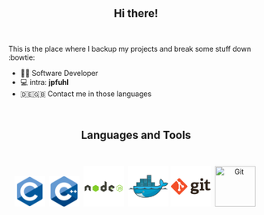 <br><h2 align="center">Hi there!</h2><br>


This is the place where I backup my projects and break some stuff down :bowtie:
- 👨‍💻&nbsp;Software Developer 
- 💻 intra: <b>jpfuhl</b>
- 🇩🇪🇬🇧 Contact me in those languages 


<br><h2 align="center">Languages and Tools</h2><br>

<div align="center">
	<img src="https://github.com/devicons/devicon/blob/master/icons/c/c-original.svg" title="C" alt="C" width="60" height="60"/>&nbsp;
	<img src="https://github.com/devicons/devicon/blob/master/icons/cplusplus/cplusplus-original.svg" title="CPP" alt="CPP" width="60" height="60"/>&nbsp;
	<img src="https://github.com/devicons/devicon/blob/master/icons/nodejs/nodejs-original-wordmark.svg" title="NodeJS" alt="NodeJS" width="80" height="80"/>&nbsp;
	<img src="https://github.com/devicons/devicon/blob/master/icons/docker/docker-original.svg" title="Docker" **alt="Docker" width="80" height="80"/>
	<img src="https://github.com/devicons/devicon/blob/master/icons/git/git-original-wordmark.svg" title="Git" **alt="Git" width="80" height="80"/>&nbsp;
  <img src="https://upload.wikimedia.org/wikipedia/commons/thumb/1/1f/Python_logo_01.svg/800px-Python_logo_01.svg.png" title="Git" **alt="Git" width="80" height="80"/>&nbsp;


</div>



